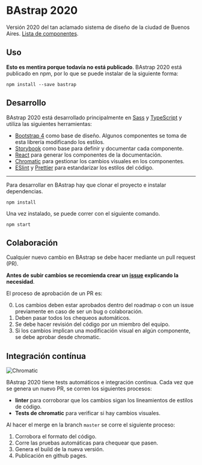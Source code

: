 # BAstrap 2020
Versión 2020 del tan aclamado sistema de diseño de la ciudad de Buenos Aires.
[Lista de componentes](https://jinik.github.io/bastrap2020/).

## Uso
**Esto es mentira porque todavía no está publicado**.
BAstrap 2020 está publicado en npm, por lo que se puede instalar de la siguiente forma:
```
npm install --save bastrap
```

## Desarrollo
BAstrap 2020 está desarrollado principalmente en [Sass](https://sass-lang.com/) y [TypeScript](http://typescriptlang.org/) y utiliza las siguientes herramientas:

- [Bootstrap 4](https://getbootstrap.com/) como base de diseño. Algunos componentes se toma de esta librería modificando los estilos.
- [Storybook](https://storybook.js.org) como base para definir y documentar cada componente.
- [React](https://reactjs.org/) para generar los componentes de la documentación.
- [Chromatic](https://www.chromatic.com/) para gestionar los cambios visuales en los componentes.
- [ESlint](https://eslint.org/) y [Prettier](https://prettier.io/) para estandarizar los estilos del código.

---

Para desarrollar en BAstrap hay que clonar el proyecto e instalar dependencias.
```
npm install
```

Una vez instalado, se puede correr con el siguiente comando.
```
npm start
```

## Colaboración

Cualquier nuevo cambio en BAstrap se debe hacer mediante un pull request (PR).

**Antes de subir cambios se recomienda crear un [issue](https://github.com/Jinik/bastrap2020/issues) explicando la necesidad**.

El proceso de aprobación de un PR es:

0. Los cambios deben estar aprobados dentro del roadmap o con un issue previamente en caso de ser un bug o colaboración.
1. Deben pasar todos los chequeos automáticos.
2. Se debe hacer revisión del código por un miembro del equipo.
3. Si los cambios implican una modificación visual en algún componente, se debe aprobar desde chromatic.

## Integración contínua
![Chromatic](https://github.com/Jinik/bastrap2020/workflows/Chromatic/badge.svg)

BAstrap 2020 tiene tests automáticos e integración continua.
Cada vez que se genera un nuevo PR, se corren los siguientes procesos:

- **linter** para corroborar que los cambios sigan los lineamientos de estilos de código.
- **Tests de chromatic** para verificar si hay cambios visuales. 

Al hacer el merge en la branch `master` se corre el siguiente proceso:

1. Corrobora el formato del código.
2. Corre las pruebas automáticas para chequear que pasen.
3. Genera el build de la nueva versión.
4. Publicación en github pages.
